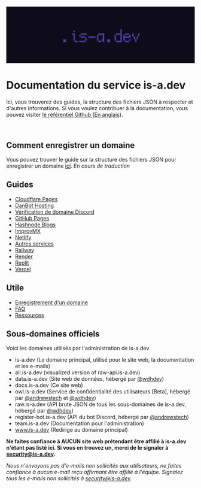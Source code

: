 ![](../media/banner.png)

# Documentation du service is-a.dev
Ici, vous trouverez des guides, la structure des fichiers JSON à respecter et d'autres informations. Si vous voulez contribuer à la documentation, vous pouvez visiter [le référentiel Github (En anglais)](https://github.com/is-a-dev/docs).

<!-- Carbon Ads -->
<script async type="text/javascript" src="//cdn.carbonads.com/carbon.js?serve=CW7DE2JU&placement=is-adev&format=cover" id="_carbonads_js"></script>
<br>

## Comment enregistrer un domaine
Vous pouvez trouver le guide sur la structure des fichiers JSON pour enregistrer un domaine [ici](useful/domain-structure). *En cours de traduction*

## Guides
- [Cloudflare Pages](guides/cloudflare-pages)
- [DanBot Hosting](guides/dbh)
- [Vérification de domaine Discord](guides/discord-verification)
- [GitHub Pages](guides/github-pages)
- [Hashnode Blogs](guides/hashnode)
- [ImprovMX](guides/improvmx)
- [Netlify](guides/netlify)
- [Autres services](guides/other)
- [Railway](guides/railway)
- [Render](guides/render)
- [Replit](guides/replit)
- [Vercel](guides/vercel)

## Utile
 - [Enregistrement d'un domaine](useful/domain-structure)
 - [FAQ](useful/faq)
 - [Ressources](useful/ressources)

## Sous-domaines officiels
Voici les domaines utilisés par l'administration de is-a.dev

- is-a.dev (Le domaine principal, utilisé pour le site web, la documentation et les e-mails)
- all.is-a.dev (visualized version of raw-api.is-a.dev)
- data.is-a.dev (Site web de données, hébergé par [@wdhdev](https://github.com/wdhdev))
- docs.is-a.dev (Ce site web)
- owl.is-a.dev (Service de confidentialité des utilisateurs [Beta], hébergé par [@andrewstech](https://github.com/andrewstech) et [@wdhdev](https://github.com/wdhdev))
- raw.is-a.dev (API brute JSON de tous les sous-domaines de is-a.dev, hébergé par [@wdhdev](https://github.com/wdhdev))
- register-bot.is-a.dev (API du bot Discord, hébergé par [@andrewstech](https://github.com/andrewstech))
- team.is-a.dev (Documentation pour l'administration)
- www.is-a.dev (Redirige au domaine principal)

**Ne faites confiance à AUCUN site web prétendant être affilié à is-a.dev n'étant pas listé ici. Si vous en trouvez un, merci de le signaler à [security@is-a.dev](mailto:security@is-a.dev).**

*Nous n'envoyons pas d'e-mails non sollicités aux utilisateurs, ne faites confiance à aucun e-mail reçu affirmant être affilié à l'équipe. Signalez tous les e-mails non sollicités à [security@is-a.dev](mailto:security@is-a.dev).*

